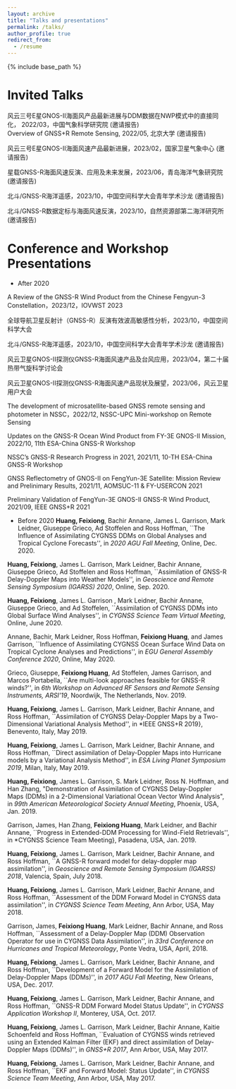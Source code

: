 ```yaml
---
layout: archive
title: "Talks and presentations"
permalink: /talks/
author_profile: true
redirect_from:
  - /resume
---
```


{% include base_path %}

Invited Talks
======
风云三号E星GNOS-II海面风产品最新进展与DDM数据在NWP模式中的直接同化， 2022/03，中国气象科学研究院 (邀请报告)  
Overview of GNSS+R Remote Sensing, 2022/05, 北京大学 (邀请报告)

风云三号E星GNOS-II海面风速产品最新进展，2023/02，国家卫星气象中心 (邀请报告)

星载GNSS-R海面风速反演、应用及未来发展，2023/06，青岛海洋气象研究院 (邀请报告)

北斗/GNSS-R海洋遥感，2023/10，中国空间科学大会青年学术沙龙 (邀请报告)

北斗/GNSS-R数据定标与海面风速反演，2023/10，自然资源部第二海洋研究所 (邀请报告)

Conference and Workshop Presentations
======
* After 2020

A Review of the GNSS-R Wind Product from the Chinese Fengyun-3 Constellation，2023/12，IOVWST 2023

全球导航卫星反射计（GNSS-R）反演有效波高敏感性分析，2023/10，中国空间科学大会 

北斗/GNSS-R海洋遥感，2023/10，中国空间科学大会青年学术沙龙 (邀请报告)

风云卫星GNOS-II探测仪GNSS-R海面风速产品及台风应用，2023/04，第二十届热带气旋科学讨论会

风云卫星GNOS-II探测仪GNSS-R海面风速产品现状及展望，2023/06，风云卫星用户大会

The development of microsatellite-based GNSS remote sensing and photometer in NSSC，2022/12, NSSC-UPC Mini-workshop on Remote Sensing 

Updates on the GNSS-R Ocean Wind Product from FY-3E GNOS-II Mission, 2022/10, 11th ESA-China GNSS-R Workshop

NSSC’s GNSS-R Research Progress in 2021, 2021/11, 10-TH ESA-China GNSS-R Workshop

GNSS Reflectometry of GNOS-II on FengYun-3E Satellite: Mission Review and Prelinimary Results, 2021/11, AOMSUC-11 & FY-USERCON 2021

Preliminary Validation of FengYun-3E GNOS-II GNSS-R Wind Product, 2021/09, IEEE GNSS+R 2021

* Before 2020
**Huang, Feixiong**, Bachir Annane, James L. Garrison, Mark Leidner, Giuseppe Grieco, Ad Stoffelen and Ross Hoffman, ``The Influence of Assimilating CYGNSS DDMs on Global Analyses and Tropical Cyclone Forecasts'', in *2020 AGU Fall Meeting*, Online, Dec. 2020.

**Huang, Feixiong**, James L. Garrison, Mark Leidner, Bachir Annane, Giuseppe Grieco, Ad Stoffelen and Ross Hoffman, ``Assimilation of GNSS-R Delay-Doppler Maps into Weather Models'', in *Geoscience and Remote Sensing Symposium (IGARSS) 2020*, Online, Sep. 2020.

**Huang, Feixiong**, James L. Garrison , Mark Leidner, Bachir Annane, Giuseppe Grieco, and Ad Stoffelen, ``Assimilation of CYGNSS DDMs into Global Surface Wind Analyses'', in *CYGNSS Science Team Virtual Meeting*, Online, June 2020.

Annane, Bachir, Mark Leidner, Ross Hoffman, **Feixiong Huang**, and James Garrison, ``Influence of Assimilating CYGNSS Ocean Surface Wind Data on Tropical Cyclone Analyses and Predictions'', in *EGU General Assembly Conference 2020*, Online, May 2020.

Grieco, Giuseppe, **Feixiong Huang**, Ad Stoffelen, James Garrison, and Marcos Portabella, ``Are multi-look approaches feasible for GNSS-R winds?'', in *6th Workshop on Advanced RF Sensors and Remote Sensing Instruments, ARSI’19*, Noordwijk, The Netherlands, Nov. 2019.

**Huang, Feixiong**, James L. Garrison, Mark Leidner, Bachir Annane, and Ross Hoffman, ``Assimilation of CYGNSS Delay-Doppler Maps by a Two-Dimensional Variational Analysis Method'', in *IEEE GNSS+R 2019}, Benevento, Italy, May 2019.

**Huang, Feixiong**, James L. Garrison, Mark Leidner, Bachir Annane, and Ross Hoffman, ``Direct assimilation of Delay-Doppler Maps into Hurricane models by a Variational Analysis Method'', in *ESA Living Planet Symposium 2019*, Milan, Italy, May 2019.

**Huang, Feixiong**, James L. Garrison, S. Mark Leidner, Ross N. Hoffman, and Han Zhang, "Demonstration of Assimilation of CYGNSS Delay-Doppler Maps (DDMs) in a 2-Dimensional Variational Ocean Vector Wind Analysis", in *99th American Meteorological Society Annual Meeting*, Phoenix, USA, Jan. 2019.

Garrison, James, Han Zhang, **Feixiong Huang**, Mark Leidner, and Bachir Annane, ``Progress in Extended-DDM Processing for Wind-Field Retrievals'', in *CYGNSS Science Team Meeting}, Pasadena, USA, Jan. 2019.

**Huang, Feixiong**, James L. Garrison, Mark Leidner, Bachir Annane, and Ross Hoffman, ``A GNSS-R forward model for delay-doppler map assimilation'', in *Geoscience and Remote Sensing Symposium (IGARSS) 2018*, Valencia, Spain, July 2018.

**Huang, Feixiong**, James L. Garrison, Mark Leidner, Bachir Annane, and Ross Hoffman, ``Assessment of the DDM Forward Model in CYGNSS data assimilation'', in *CYGNSS Science Team Meeting*, Ann Arbor, USA, May 2018.

Garrison, James, **Feixiong Huang**, Mark Leidner, Bachir Annane, and Ross Hoffman, ``Assessment of a Delay-Doppler Map (DDM) Observation Operator for use in CYGNSS Data Assimilation'', in *33rd Conference on Hurricanes and Tropical Meteorology*, Ponte Vedra, USA, April, 2018.

**Huang, Feixiong**, James L. Garrison, Mark Leidner, Bachir Annane, and Ross Hoffman, ``Development of a Forward Model for the Assimilation of Delay-Doppler Maps (DDMs)'', in *2017 AGU Fall Meeting*, New Orleans, USA, Dec. 2017.

**Huang, Feixiong**, James L. Garrison, Mark Leidner, Bachir Annane, and Ross Hoffman, ``GNSS-R DDM Forward Model Status Update'', in *CYGNSS Application Workshop II*, Monterey, USA, Oct. 2017.

**Huang, Feixiong**, James L. Garrison, Mark Leidner, Bachir Annane, Kaitie Schoenfeld and Ross Hoffman, ``Evaluation of CYGNSS winds retrieved using an Extended Kalman Filter (EKF) and direct assimilation of Delay-Doppler Maps (DDMs)'', in *GNSS+R 2017*, Ann Arbor, USA, May 2017.

**Huang, Feixiong**, James L. Garrison, Mark Leidner, Bachir Annane, and Ross Hoffman, ``EKF and Forward Model: Status Update'', in *CYGNSS Science Team Meeting*, Ann Arbor, USA, May 2017.


